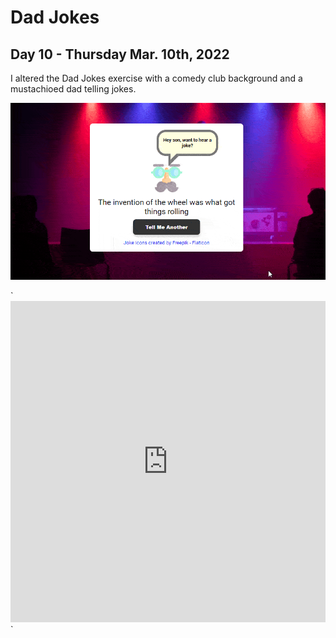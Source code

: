# Dad Jokes
## Day 10 - Thursday Mar. 10th, 2022
I altered the Dad Jokes exercise with a comedy club background and a mustachioed dad telling jokes.

![Demo of Dad Jokes exercise](demo.gif)

`<iframe height="514" style="width: 100%;" scrolling="no" title="Dad Jokes" src="https://codepen.io/mccartyjdm/embed/yLPmprz?default-tab=&theme-id=dark" frameborder="no" loading="lazy" allowtransparency="true" allowfullscreen="true">
  See the Pen <a href="https://codepen.io/mccartyjdm/pen/yLPmprz">
  Dad Jokes</a> by John McCarty (<a href="https://codepen.io/mccartyjdm">@mccartyjdm</a>)
  on <a href="https://codepen.io">CodePen</a>.
</iframe>`

